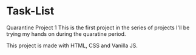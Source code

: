 # Task-List
Quarantine Project 1
This is the first project in the series of projects I'll be trying my hands on during the quaratine period.

This project is made with HTML, CSS and Vanilla JS.

